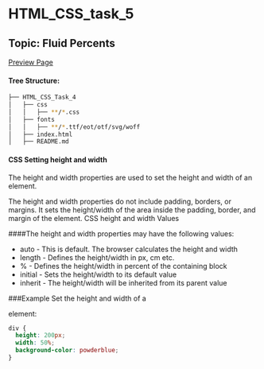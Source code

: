 # HTML_CSS_task_5
## Topic: Fluid Percents

[Preview Page ](https://zura-papiashvili.github.io/HTML_CSS_Task_5/)


#### Tree Structure:
```bash
├── HTML_CSS_Task_4
│   ├── css
│   │   ├── **/*.css
│   ├── fonts
│   │   ├── **/*.ttf/eot/otf/svg/woff
│   ├── index.html
│   ├── README.md
```

#### CSS Setting height and width
The height and width properties are used to set the height and width of an element.

The height and width properties do not include padding, borders, or margins. It sets the height/width of the area inside the padding, border, and margin of the element.
CSS height and width Values

####The height and width properties may have the following values:

* auto - This is default. The browser calculates the height and width
* length - Defines the height/width in px, cm etc.
* % - Defines the height/width in percent of the containing block
* initial - Sets the height/width to its default value
* inherit - The height/width will be inherited from its parent value


###Example
Set the height and width of a <div> element:

``` css
div {
  height: 200px;
  width: 50%;
  background-color: powderblue;
}
```






